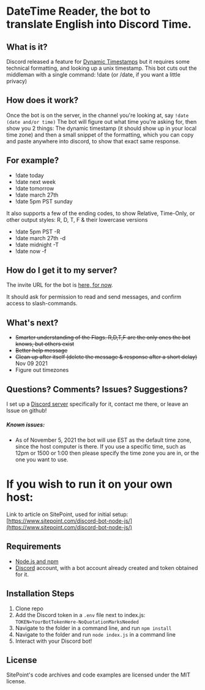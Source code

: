 # DateTime Reader, the bot to translate English into Discord Time.

## What is it?

Discord released a feature for [Dynamic Timestamps](https://www.reddit.com/r/discordapp/comments/ofsm4e/dynamic_timestamps/) but it requires some technical formatting, and looking up a unix timestamp.
This bot cuts out the middleman with a single command: !date (or /date, if you want a little privacy)

## How does it work?

Once the bot is on the server, in the channel you're looking at, say `!date (date and/or time)` 
The bot will figure out what time you're asking for, then show you 2 things: The dynamic timestamp (it should show up in your local time zone) and then a small snippet of the formatting, which you can copy and paste anywhere into discord, to show that exact same response.

## For example?
- !date today
- !date next week
- !date tomorrow
- !date march 27th
- !date 5pm PST sunday

It also supports a few of the ending codes, to show Relative, Time-Only, or other output styles: R, D, T, F & their lowercase versions

- !date 5pm PST -R
- !date march 27th -d
- !date midnight -T
- !date now -f 

## How do I get it to my server?

The invite URL for the bot is [here, for now](https://discord.com/api/oauth2/authorize?client_id=866725487588671498&permissions=2147493952&scope=bot%20applications.commands).

It should ask for permission to read and send messages, and confirm access to slash-commands.

## What's next?

- ~~Smarter understanding of the Flags. R,D,T,F are the only ones the bot knows, but others exist~~
- ~~Better help message~~
- ~~Clean up after itself (delete the message & response after a short delay)~~ Nov 09 2021
- Figure out timezones

## Questions? Comments? Issues? Suggestions?

I set up a [Discord server](https://discord.gg/aWCXeJC9) specifically for it, contact me there, or leave an Issue on github!

##### Known issues: 
- As of November 5, 2021 the bot will use EST as the default time zone, since the host computer is there. If you use a specific time, such as 12pm or 1500 or 1:00 then please specify the time zone you are in, or the one you want to use.



# If you wish to run it on your own host:

Link to article on SitePoint, used for initial setup: [https://www.sitepoint.com/discord-bot-node-js/](https://www.sitepoint.com/discord-bot-node-js/)

## Requirements

- [Node.js and npm](http://nodejs.org/)
- [Discord](https://discordapp.com/) account, with a bot account already created and token obtained for it.

## Installation Steps

1. Clone repo
2. Add the Discord token in a `.env` file next to index.js: `TOKEN=YourBotTokenHere-NoQuotationMarksNeeded`
3. Navigate to the folder in a command line, and run `npm install`
3. Navigate to the folder and run `node index.js` in a command line
4. Interact with your Discord bot!

## License

SitePoint's code archives and code examples are licensed under the MIT license.
